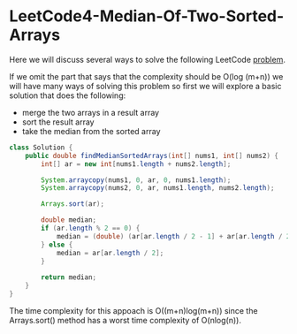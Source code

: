 # LeetCode4-Median-Of-Two-Sorted-Arrays

Here we will discuss several ways to solve the following LeetCode [problem](https://leetcode.com/problems/median-of-two-sorted-arrays/description/).

If we omit the part that says that the complexity should be O(log (m+n)) we will have many ways of solving this problem so first we will explore a basic solution that does the following:
  - merge the two arrays in a result array
  - sort the result array
  - take the median from the sorted array

```java
class Solution {
    public double findMedianSortedArrays(int[] nums1, int[] nums2) {
        int[] ar = new int[nums1.length + nums2.length];

        System.arraycopy(nums1, 0, ar, 0, nums1.length);
        System.arraycopy(nums2, 0, ar, nums1.length, nums2.length);

        Arrays.sort(ar);

        double median;
        if (ar.length % 2 == 0) {
            median = (double) (ar[ar.length / 2 - 1] + ar[ar.length / 2]) / 2;
        } else {
            median = ar[ar.length / 2];
        }
        
        return median;
    }
}
```

The time complexity for this appoach is O((m+n)log(m+n)) since the Arrays.sort() method has a worst time complexity of O(nlog(n)).
